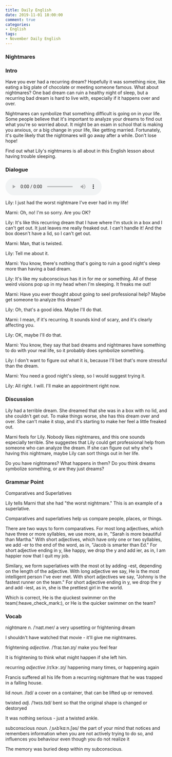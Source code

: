 ```yaml
---
title: Daily English
date: 2019-11-01 18:00:00
comment: true
categories:
- English
tags:
- November Daily English
---
```


### Nightmares

### Intro
Have you ever had a recurring dream? Hopefully it was something nice, like eating a big plate of chocolate or meeting someone famous. What about nightmares? One bad dream can ruin a healthy night of sleep, but a recurring bad dream is hard to live with, especially if it happens over and over.

Nightmares can symbolize that something difficult is going on in your life. Some people believe that it's important to analyze your dreams to find out what you're so worried about. It might be an exam in school that is making you anxious, or a big change in your life, like getting married. Fortunately, it's quite likely that the nightmares will go away after a while. Don't lose hope!

Find out what Lily's nightmares is all about in this English lesson about having trouble sleeping.

### Dialogue
<audio controls>
  <source src="https://audio.englishbaby.com/standard_lesson/dialog_audio/0000/0000/0006/6463_1381169912_756900.mp3" />
</audio>

Lily: I just had the worst nightmare I've ever had in my life!

Marni: Oh, no! I'm so sorry. Are you OK?

Lily: It's like this recurring dream that I have where I'm stuck in a box and I can't get out. It just leaves me really freaked out. I can't handle it! And the box doesn't have a lid, so I can't get out.

Marni: Man, that is twisted.

Lily: Tell me about it.

Marni: You know, there's nothing that's going to ruin a good night's sleep more than having a bad dream.

Lily: It's like my subconscious has it in for me or something. All of these weird visions pop up in my head when I'm sleeping. It freaks me out!

Marni: Have you ever thought about going to seel professional help? Maybe get someone to analyze this dream?

Lily: Oh, that's a good idea. Maybe I'll do that.

Marni: I mean, if it's recurring. It sounds kind of scary, and it's clearly affecting you.

Lily: OK, maybe I'll do that.

Marni: You know, they say that bad dreams and nightmares have something to do with your real life, so it probably does symbolize something.

Lily: I don't want to figure out what it is, because I'll bet that's more stressful than the dream.

Marni: You need a good night's sleep, so I would suggest trying it.

Lily: All right. I will. I'll make an appointment right now.

### Discussion
Lily had a terrible dream. She dreamed that she was in a box with no lid, and she couldn't get out. To make things worse, she has this dream over and over. She can't make it stop, and it's starting to make her feel a little freaked out.

Marni feels for Lily. Nobody likes nightmares, and this one sounds especially terrible. She suggestes that Lily could get professional help from someone who can analyze the dream. If she can figure out why she's having this nightmare, maybe Lily can sort things out in her life.

Do you have nightmares? What happens in them? Do you think dreams symbolize something, or are they just dreams?

### Grammar Point
Comparatives and Superlatives

Lily tells Marni that she had "the worst nightmare." This is an example of a superlative.

Comparatives and superlatives help us compare people, places, or things.

There are two ways to form comparatives. For most long adjectives, which have three or more syllables, we use more, as in, "Sarah is more beautiful than Martha." With short adjectives, which have only one or two syllables, we add -er to the end of the word, as in, "Jacob is smarter than Ed." For short adjective ending in y, like happy, we drop the y and add ier, as in, I am happier now that I quit my job.

Similary, we form superlatives with the most ot by adding -est, depending on the length of the adjective. With long adjective we say, He is the most intelligent person I've ever met. With short adjectives we say, "Johnny is the fastest runner on the team." For short adjective ending in y, we drop the y and add -iest, as in, she is the prettiest girl in the world.

Which is correct, He is the qiuckest swimmer on the team(:heave_check_mark:), or He is the quicker swimmer on the team?

### Vocab
nightmare *n.* /ˈnaɪt.mer/
  a very upsetting or frightening dream

  I shouldn't have watched that movie - it'll give me nightmares.

frightening *adjective.* /ˈfraɪ.tən.ɪŋ/
  make you feel fear

  It is frightening to think what might happen if she left him.

recurring *adjective*  /rɪˈkɝː.ɪŋ/
  happening many times, or happening again

  Francis suffered all his life from a recurring nightmare that he was trapped in a falling house.

lid *noun.* /lɪd/
  a cover on a container, that can be lifted up or removed.

twisted *adj.* /ˈtwɪs.tɪd/
  bent so that the original shape is changed or destoryed

  It was nothing serious - just a twisted ankle.

subconscious *noun.*  /ˌsʌbˈkɑːn.ʃəs/
  the part of your mind that notices and remembers information when you are not actively trying to do so, and influences you behaviour even though you do not realize it

  The memory was buried deep within my subconscious.

